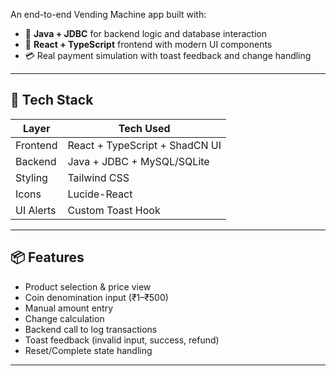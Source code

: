 An end-to-end Vending Machine app built with:
- 🔧 **Java + JDBC** for backend logic and database interaction
- 🎨 **React + TypeScript** frontend with modern UI components
- 💳 Real payment simulation with toast feedback and change handling

---

## 🧰 Tech Stack

| Layer      | Tech Used                    |
|------------|------------------------------|
| Frontend   | React + TypeScript + ShadCN UI |
| Backend    | Java + JDBC + MySQL/SQLite    |
| Styling    | Tailwind CSS                 |
| Icons      | Lucide-React                 |
| UI Alerts  | Custom Toast Hook            |

---

## 📦 Features

- Product selection & price view
- Coin denomination input (₹1–₹500)
- Manual amount entry
- Change calculation
- Backend call to log transactions
- Toast feedback (invalid input, success, refund)
- Reset/Complete state handling

---
